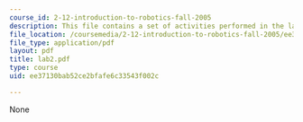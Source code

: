 ```yaml
---
course_id: 2-12-introduction-to-robotics-fall-2005
description: This file contains a set of activities performed in the laboratory.
file_location: /coursemedia/2-12-introduction-to-robotics-fall-2005/ee37130bab52ce2bfafe6c33543f002c_lab2.pdf
file_type: application/pdf
layout: pdf
title: lab2.pdf
type: course
uid: ee37130bab52ce2bfafe6c33543f002c

---
```

None